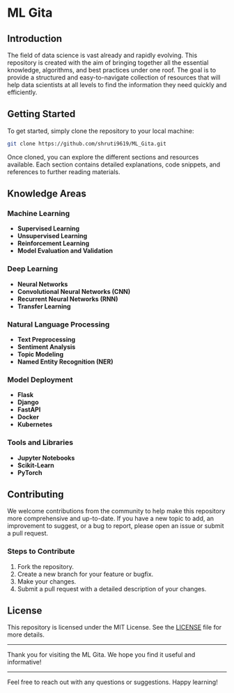 <h1>ML Gita</h1>





## Introduction

The field of data science is vast already and rapidly evolving. This repository is created with the aim of bringing together all the essential knowledge, algorithms, and best practices under one roof. The goal is to provide a structured and easy-to-navigate collection of resources that will help data scientists at all levels to find the information they need quickly and efficiently.




## Getting Started

To get started, simply clone the repository to your local machine:

```sh
git clone https://github.com/shruti9619/ML_Gita.git
```

Once cloned, you can explore the different sections and resources available. Each section contains detailed explanations, code snippets, and references to further reading materials.

## Knowledge Areas

### Machine Learning

- **Supervised Learning**
- **Unsupervised Learning**
- **Reinforcement Learning**
- **Model Evaluation and Validation**

### Deep Learning

- **Neural Networks**
- **Convolutional Neural Networks (CNN)**
- **Recurrent Neural Networks (RNN)**
- **Transfer Learning**

### Natural Language Processing

- **Text Preprocessing**
- **Sentiment Analysis**
- **Topic Modeling**
- **Named Entity Recognition (NER)**


### Model Deployment

- **Flask**
- **Django**
- **FastAPI**
- **Docker**
- **Kubernetes**

### Tools and Libraries

- **Jupyter Notebooks**
- **Scikit-Learn**
- **PyTorch**

## Contributing

We welcome contributions from the community to help make this repository more comprehensive and up-to-date. If you have a new topic to add, an improvement to suggest, or a bug to report, please open an issue or submit a pull request.

### Steps to Contribute

1. Fork the repository.
2. Create a new branch for your feature or bugfix.
3. Make your changes.
4. Submit a pull request with a detailed description of your changes.

## License

This repository is licensed under the MIT License. See the [LICENSE](LICENSE) file for more details.

---

Thank you for visiting the ML Gita. We hope you find it useful and informative!

---

Feel free to reach out with any questions or suggestions. Happy learning!

